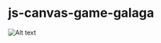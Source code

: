 # js-canvas-game-galaga

![Alt text](http://cpichardo.com/img/screenshot-galata-js-canvas-game.png "Galaga Javascript Canvas Game")
